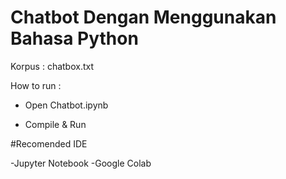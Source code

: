# Chatbot Dengan Menggunakan Bahasa Python

Korpus : chatbox.txt


How to run :

- Open Chatbot.ipynb

- Compile & Run

#Recomended IDE

-Jupyter Notebook
-Google Colab
